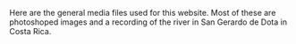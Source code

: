 Here are the general media files used for this website. Most of these are photoshoped images and a recording of the river in San Gerardo de Dota in Costa Rica.
